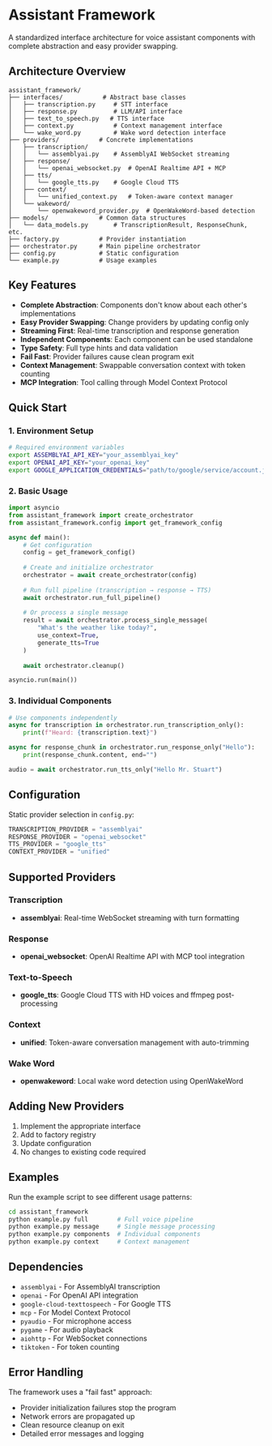 # Assistant Framework

A standardized interface architecture for voice assistant components with complete abstraction and easy provider swapping.

## Architecture Overview

```
assistant_framework/
├── interfaces/           # Abstract base classes
│   ├── transcription.py     # STT interface
│   ├── response.py          # LLM/API interface  
│   ├── text_to_speech.py   # TTS interface
│   ├── context.py           # Context management interface
│   └── wake_word.py         # Wake word detection interface
├── providers/           # Concrete implementations
│   ├── transcription/
│   │   └── assemblyai.py    # AssemblyAI WebSocket streaming
│   ├── response/
│   │   └── openai_websocket.py  # OpenAI Realtime API + MCP
│   ├── tts/
│   │   └── google_tts.py    # Google Cloud TTS
│   ├── context/
│   │   └── unified_context.py   # Token-aware context manager
│   └── wakeword/
│       └── openwakeword_provider.py  # OpenWakeWord-based detection
├── models/              # Common data structures
│   └── data_models.py       # TranscriptionResult, ResponseChunk, etc.
├── factory.py           # Provider instantiation
├── orchestrator.py      # Main pipeline orchestrator
├── config.py            # Static configuration
└── example.py           # Usage examples
```

## Key Features

- **Complete Abstraction**: Components don't know about each other's implementations
- **Easy Provider Swapping**: Change providers by updating config only
- **Streaming First**: Real-time transcription and response generation
- **Independent Components**: Each component can be used standalone
- **Type Safety**: Full type hints and data validation
- **Fail Fast**: Provider failures cause clean program exit
- **Context Management**: Swappable conversation context with token counting
- **MCP Integration**: Tool calling through Model Context Protocol

## Quick Start

### 1. Environment Setup
```bash
# Required environment variables
export ASSEMBLYAI_API_KEY="your_assemblyai_key"
export OPENAI_API_KEY="your_openai_key"
export GOOGLE_APPLICATION_CREDENTIALS="path/to/google/service/account.json"
```

### 2. Basic Usage
```python
import asyncio
from assistant_framework import create_orchestrator
from assistant_framework.config import get_framework_config

async def main():
    # Get configuration
    config = get_framework_config()
    
    # Create and initialize orchestrator
    orchestrator = await create_orchestrator(config)
    
    # Run full pipeline (transcription → response → TTS)
    await orchestrator.run_full_pipeline()
    
    # Or process a single message
    result = await orchestrator.process_single_message(
        "What's the weather like today?",
        use_context=True,
        generate_tts=True
    )
    
    await orchestrator.cleanup()

asyncio.run(main())
```

### 3. Individual Components
```python
# Use components independently
async for transcription in orchestrator.run_transcription_only():
    print(f"Heard: {transcription.text}")

async for response_chunk in orchestrator.run_response_only("Hello"):
    print(response_chunk.content, end="")

audio = await orchestrator.run_tts_only("Hello Mr. Stuart")
```

## Configuration

Static provider selection in `config.py`:

```python
TRANSCRIPTION_PROVIDER = "assemblyai"
RESPONSE_PROVIDER = "openai_websocket"  
TTS_PROVIDER = "google_tts"
CONTEXT_PROVIDER = "unified"
```

## Supported Providers

### Transcription
- **assemblyai**: Real-time WebSocket streaming with turn formatting

### Response  
- **openai_websocket**: OpenAI Realtime API with MCP tool integration

### Text-to-Speech
- **google_tts**: Google Cloud TTS with HD voices and ffmpeg post-processing

### Context
- **unified**: Token-aware conversation management with auto-trimming

### Wake Word
- **openwakeword**: Local wake word detection using OpenWakeWord

## Adding New Providers

1. Implement the appropriate interface
2. Add to factory registry
3. Update configuration
4. No changes to existing code required

## Examples

Run the example script to see different usage patterns:

```bash
cd assistant_framework
python example.py full        # Full voice pipeline
python example.py message     # Single message processing  
python example.py components  # Individual components
python example.py context     # Context management
```

## Dependencies

- `assemblyai` - For AssemblyAI transcription
- `openai` - For OpenAI API integration
- `google-cloud-texttospeech` - For Google TTS
- `mcp` - For Model Context Protocol
- `pyaudio` - For microphone access
- `pygame` - For audio playback
- `aiohttp` - For WebSocket connections
- `tiktoken` - For token counting

## Error Handling

The framework uses a "fail fast" approach:
- Provider initialization failures stop the program
- Network errors are propagated up
- Clean resource cleanup on exit
- Detailed error messages and logging